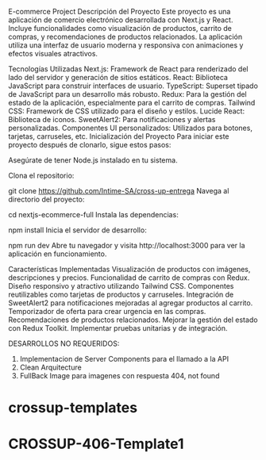 E-commerce Project
Descripción del Proyecto
Este proyecto es una aplicación de comercio electrónico desarrollada con Next.js y React. Incluye funcionalidades como visualización de productos, carrito de compras, y recomendaciones de productos relacionados. La aplicación utiliza una interfaz de usuario moderna y responsiva con animaciones y efectos visuales atractivos.

Tecnologías Utilizadas
Next.js: Framework de React para renderizado del lado del servidor y generación de sitios estáticos.
React: Biblioteca JavaScript para construir interfaces de usuario.
TypeScript: Superset tipado de JavaScript para un desarrollo más robusto.
Redux: Para la gestión del estado de la aplicación, especialmente para el carrito de compras.
Tailwind CSS: Framework de CSS utilizado para el diseño y estilos.
Lucide React: Biblioteca de iconos.
SweetAlert2: Para notificaciones y alertas personalizadas.
Componentes UI personalizados: Utilizados para botones, tarjetas, carruseles, etc.
Inicialización del Proyecto
Para iniciar este proyecto después de clonarlo, sigue estos pasos:

Asegúrate de tener Node.js instalado en tu sistema.

Clona el repositorio:

git clone https://github.com/Intime-SA/cross-up-entrega
Navega al directorio del proyecto:

cd nextjs-ecommerce-full
Instala las dependencias:

npm install
Inicia el servidor de desarrollo:

npm run dev
Abre tu navegador y visita http://localhost:3000 para ver la aplicación en funcionamiento.

Características Implementadas
Visualización de productos con imágenes, descripciones y precios.
Funcionalidad de carrito de compras con Redux.
Diseño responsivo y atractivo utilizando Tailwind CSS.
Componentes reutilizables como tarjetas de productos y carruseles.
Integración de SweetAlert2 para notificaciones mejoradas al agregar productos al carrito.
Temporizador de oferta para crear urgencia en las compras.
Recomendaciones de productos relacionados.
Mejorar la gestión del estado con Redux Toolkit.
Implementar pruebas unitarias y de integración.

DESARROLLOS NO REQUERIDOS:

1. Implementacion de Server Components para el llamado a la API
2. Clean Arquitecture
3. FullBack Image para imagenes con respuesta 404, not found
# crossup-templates
# CROSSUP-406-Template1
